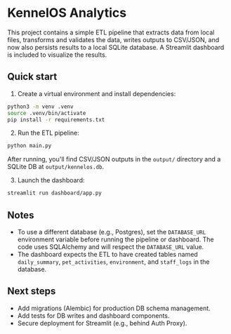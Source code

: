 KennelOS Analytics
===================

This project contains a simple ETL pipeline that extracts data from local files, transforms and validates the data, writes outputs to CSV/JSON, and now also persists results to a local SQLite database. A Streamlit dashboard is included to visualize the results.

Quick start
-----------

1. Create a virtual environment and install dependencies:

```bash
python3 -m venv .venv
source .venv/bin/activate
pip install -r requirements.txt
```

2. Run the ETL pipeline:

```bash
python main.py
```

After running, you'll find CSV/JSON outputs in the `output/` directory and a SQLite DB at `output/kennelos.db`.

3. Launch the dashboard:

```bash
streamlit run dashboard/app.py
```

Notes
-----
- To use a different database (e.g., Postgres), set the `DATABASE_URL` environment variable before running the pipeline or dashboard. The code uses SQLAlchemy and will respect the `DATABASE_URL` value.
- The dashboard expects the ETL to have created tables named `daily_summary`, `pet_activities`, `environment`, and `staff_logs` in the database.

Next steps
----------
- Add migrations (Alembic) for production DB schema management.
- Add tests for DB writes and dashboard components.
- Secure deployment for Streamlit (e.g., behind Auth Proxy).

